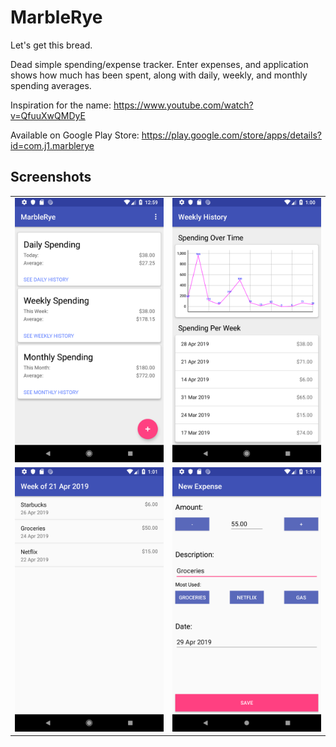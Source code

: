 # MarbleRye

Let's get this bread.

Dead simple spending/expense tracker. Enter expenses, and application shows how much has been spent, along with daily, weekly, and monthly spending averages.

Inspiration for the name:
https://www.youtube.com/watch?v=QfuuXwQMDyE

Available on Google Play Store: https://play.google.com/store/apps/details?id=com.j1.marblerye

## Screenshots
|||
|------------|-------------|
| ![Home Screen](screenshots/Screenshot_1556524776.png) | ![Weekly History](screenshots/Screenshot_1556524807.png) |
| ![Expenses per Week](screenshots/Screenshot_1556524914.png) | ![Add New Expense](screenshots/Screenshot_1556525953.png) |
